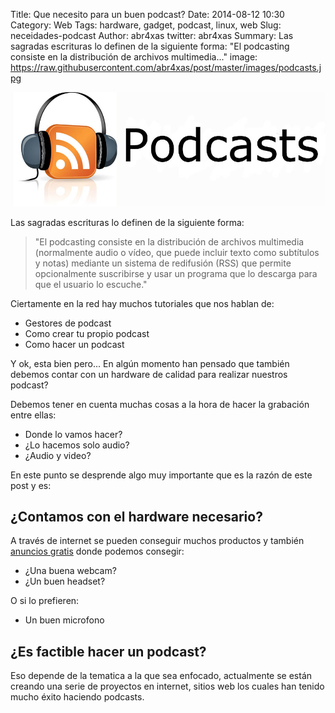 Title: Que necesito para un buen podcast?
Date: 2014-08-12 10:30
Category: Web
Tags: hardware, gadget, podcast, linux, web
Slug: neceidades-podcast
Author: abr4xas
twitter: abr4xas
Summary: Las sagradas escrituras lo definen de la siguiente forma: "El podcasting consiste en la distribución de archivos multimedia..."
image: https://raw.githubusercontent.com/abr4xas/post/master/images/podcasts.jpg


![Que necesito para un buen podcast?](https://raw.githubusercontent.com/abr4xas/post/master/images/podcasts.jpg)

                   
Las sagradas escrituras lo definen de la siguiente forma:

> "El podcasting consiste en la distribución de archivos multimedia (normalmente audio o vídeo, que puede incluir texto como subtítulos y notas) mediante un sistema de redifusión (RSS) que permite opcionalmente suscribirse y usar un programa que lo descarga para que el usuario lo escuche."

Ciertamente en la red hay muchos tutoriales que nos hablan de:

* Gestores de podcast
* Como crear tu propio podcast
* Como hacer un podcast

Y ok, esta bien pero... En algún momento han pensado que también debemos contar con un hardware de calidad para realizar nuestros podcast?

Debemos tener en cuenta muchas cosas a la hora de hacer la grabación entre ellas:

* Donde lo vamos hacer?
* ¿Lo hacemos solo audio? 
* ¿Audio y video?

En este punto se desprende algo muy importante que es la razón de este post y es:

## ¿Contamos con el hardware necesario?
A  través de internet se pueden conseguir muchos productos y también <a href="http://www.olx.com.pa" rel="dofollow" target="_blank">anuncios gratis</a> donde podemos consegir:

* ¿Una buena webcam?
* ¿Un buen headset?

O si lo prefieren:

* Un buen microfono

## ¿Es factible hacer un podcast?

Eso depende de la tematica a la que sea enfocado, actualmente se están creando una serie de proyectos en internet, sitios web los cuales han tenido mucho éxito haciendo podcasts.
